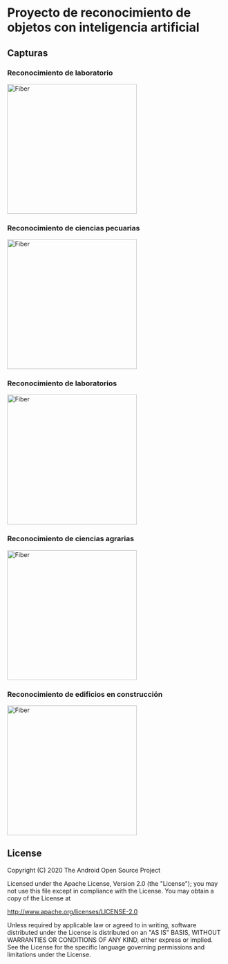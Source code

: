 # Proyecto de reconocimiento de objetos con inteligencia artificial

## Capturas
### Reconocimiento de laboratorio
<img alt="Fiber" width="300" src="/capturas/img.png">

### Reconocimiento de ciencias pecuarias
<img alt="Fiber" width="300" src="/capturas/img_1.png">

### Reconocimiento de laboratorios
<img alt="Fiber" width="300" src="/capturas/img_2.png">

### Reconocimiento de ciencias agrarias
<img alt="Fiber" width="300" src="/capturas/img_3.png">

### Reconocimiento de edificios en construcción
<img alt="Fiber" width="300" src="/capturas/img_4.png">

## License

 Copyright (C) 2020 The Android Open Source Project
 
 Licensed under the Apache License, Version 2.0 (the "License");
 you may not use this file except in compliance with the License.
 You may obtain a copy of the License at

http://www.apache.org/licenses/LICENSE-2.0
 
 Unless required by applicable law or agreed to in writing, software
 distributed under the License is distributed on an "AS IS" BASIS,
 WITHOUT WARRANTIES OR CONDITIONS OF ANY KIND, either express or implied.
 See the License for the specific language governing permissions and
 limitations under the License.
